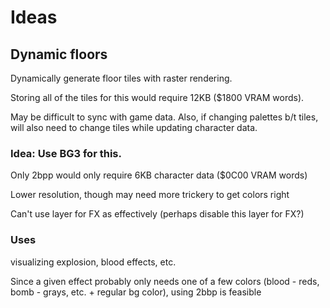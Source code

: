 # Ideas

## Dynamic floors
Dynamically generate floor tiles with raster rendering.

Storing all of the tiles for this would require 12KB ($1800 VRAM words).

May be difficult to sync with game data. Also, if changing palettes b/t tiles,
will also need to change tiles while updating character data.

### Idea: Use BG3 for this.
Only 2bpp would only require 6KB character data ($0C00 VRAM words)

Lower resolution, though may need more trickery to get colors right

Can't use layer for FX as effectively (perhaps disable this layer for FX?)

### Uses
visualizing explosion, blood effects, etc.

Since a given effect probably only needs one of a few colors
(blood - reds, bomb - grays, etc. + regular bg color), using 2bbp is feasible